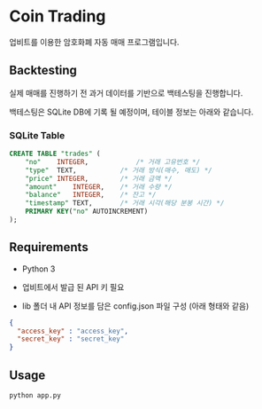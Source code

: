 # Coin Trading

업비트를 이용한 암호화폐 자동 매매 프로그램입니다.



## Backtesting

실제 매매를 진행하기 전 과거 데이터를 기반으로 백테스팅을 진행합니다.

백테스팅은 SQLite DB에 기록 될 예정이며, 테이블 정보는 아래와 같습니다.

### SQLite Table

```sql
CREATE TABLE "trades" (
	"no"	INTEGER, 			/* 거래 고유번호 */
	"type"	TEXT,  			/* 거래 방식(매수, 매도) */
	"price"	INTEGER,		/* 거래 금액 */
	"amount"	INTEGER,	/* 거래 수량 */
	"balance"	INTEGER,	/* 잔고 */
	"timestamp"	TEXT,		/* 거래 시각(해당 분봉 시간) */
	PRIMARY KEY("no" AUTOINCREMENT)
);
```



## Requirements

- Python 3

- 업비트에서 발급 된 API 키 필요
- lib 폴더 내 API 정보를 담은 config.json 파일 구성 (아래 형태와 같음)

```json
{
  "access_key" : "access_key",
  "secret_key" : "secret_key"
}
```



## Usage

```
python app.py
```

